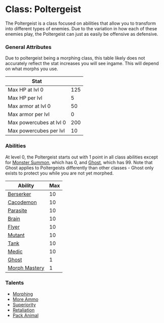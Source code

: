 Class: Poltergeist
======

The Poltergeist is a class focused on abilities that allow you to transform
into different types of enemies. Due to the variation in how each of these
enemies play, the Poltergeist can just as easily be offensive as defensive.

### General Attributes

Due to poltergeist being a morphing class, this table
likely does not accurately reflect the stat increases
you will see ingame. This will depend on what morphs
you use.

| Stat                          |       |
| -------------                 | ---   |
| Max HP at lvl 0               | 125   |
| Max HP per lvl                | 5     |
| Max armor at lvl 0            | 50    |
| Max armor per lvl             | 0     |
| Max powercubes at lvl 0       | 200   |
| Max powercubes per lvl        | 10    |

### Abilities

At level 0, the Poltergeist starts out with 1 point in all class abilities
except for [Monster Summon](../abilities/monster_summon.md),
which has 0, and [Ghost](../abilities/ghost.md), which has 99.
Note that Ghost applies to Poltergeists differently than other
classes - Ghost only exists to protect you while you are
not yet morphed.

|                   Ability                         | Max |
| -------------------------------------------       | --- |
| [Berserker](../abilities/berserker.md)            | 10  |
| [Cacodemon](../abilities/cacodemon.md)            | 10  |
| [Parasite](../abilities/parasite.md)              | 10  |
| [Brain](../abilities/brain.md)                    | 10  |
| [Flyer](../abilities/flyer.md)                    | 10  |
| [Mutant](../abilities/mutant.md)                  | 10  |
| [Tank](../abilities/tank.md)                      | 10  |
| [Medic](../abilities/medic.md)                    | 10  |
| [Ghost](../abilities/ghost.md)                    | 1  |
| [Morph Mastery](../abilities/morph_mastery.md)    | 1   |

### Talents
* [Morphing](../talents/morphing.md)
* [More Ammo](../talents/more_ammo.md)
* [Superiority](../talents/superiority.md)
* [Retaliation](../talents/retaliation.md)
* [Pack Animal](../talents/pack_animal.md)
